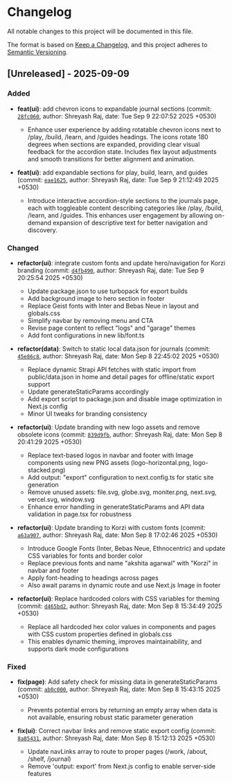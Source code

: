 # Changelog

All notable changes to this project will be documented in this file.

The format is based on [Keep a Changelog](https://keepachangelog.com/en/1.0.0/),
and this project adheres to [Semantic Versioning](https://semver.org/spec/v2.0.0.html).

## [Unreleased] - 2025-09-09

### Added

- **feat(ui)**: add chevron icons to expandable journal sections (commit: [`28fc060`](https://github.com/your-repo/commit/28fc060), author: Shreyash Raj, date: Tue Sep 9 22:07:52 2025 +0530)
  - Enhance user experience by adding rotatable chevron icons next to /play, /build, /learn, and /guides headings. The icons rotate 180 degrees when sections are expanded, providing clear visual feedback for the accordion state. Includes flex layout adjustments and smooth transitions for better alignment and animation.

- **feat(ui)**: add expandable sections for play, build, learn, and guides (commit: [`eae1625`](https://github.com/your-repo/commit/eae1625), author: Shreyash Raj, date: Tue Sep 9 21:12:49 2025 +0530)
  - Introduce interactive accordion-style sections to the journals page, each with toggleable content describing categories like /play, /build, /learn, and /guides. This enhances user engagement by allowing on-demand expansion of descriptive text for better navigation and discovery.

### Changed

- **refactor(ui)**: integrate custom fonts and update hero/navigation for Korzi branding (commit: [`d4fb490`](https://github.com/your-repo/commit/d4fb490), author: Shreyash Raj, date: Tue Sep 9 20:25:54 2025 +0530)
  - Update package.json to use turbopack for export builds
  - Add background image to hero section in footer
  - Replace Geist fonts with Inter and Bebas Neue in layout and globals.css
  - Simplify navbar by removing menu and CTA
  - Revise page content to reflect "logs" and "garage" themes
  - Add font configurations in new lib/font.ts

- **refactor(data)**: Switch to static local data.json for journals (commit: [`45e86c8`](https://github.com/your-repo/commit/45e86c8), author: Shreyash Raj, date: Mon Sep 8 22:45:02 2025 +0530)
  - Replace dynamic Strapi API fetches with static import from public/data.json in home and detail pages for offline/static export support
  - Update generateStaticParams accordingly
  - Add export script to package.json and disable image optimization in Next.js config
  - Minor UI tweaks for branding consistency

- **refactor(ui)**: Update branding with new logo assets and remove obsolete icons (commit: [`839d9fb`](https://github.com/your-repo/commit/839d9fb), author: Shreyash Raj, date: Mon Sep 8 20:41:29 2025 +0530)
  - Replace text-based logos in navbar and footer with Image components using new PNG assets (logo-horizontal.png, logo-stacked.png)
  - Add output: "export" configuration to next.config.ts for static site generation
  - Remove unused assets: file.svg, globe.svg, moniter.png, next.svg, vercel.svg, window.svg
  - Enhance error handling in generateStaticParams and API data validation in page.tsx for robustness

- **refactor(ui)**: Update branding to Korzi with custom fonts (commit: [`a63a907`](https://github.com/your-repo/commit/a63a907), author: Shreyash Raj, date: Mon Sep 8 17:02:46 2025 +0530)
  - Introduce Google Fonts (Inter, Bebas Neue, Ethnocentric) and update CSS variables for fonts and border color
  - Replace previous fonts and name "akshita agarwal" with "Korzi" in navbar and footer
  - Apply font-heading to headings across pages
  - Also await params in dynamic route and use Next.js Image in footer

- **refactor(ui)**: Replace hardcoded colors with CSS variables for theming (commit: [`d465bd2`](https://github.com/your-repo/commit/d465bd2), author: Shreyash Raj, date: Mon Sep 8 15:34:49 2025 +0530)
  - Replace all hardcoded hex color values in components and pages with CSS custom properties defined in globals.css
  - This enables dynamic theming, improves maintainability, and supports dark mode configurations

### Fixed

- **fix(page)**: Add safety check for missing data in generateStaticParams (commit: [`ab0c000`](https://github.com/your-repo/commit/ab0c000), author: Shreyash Raj, date: Mon Sep 8 15:43:15 2025 +0530)
  - Prevents potential errors by returning an empty array when data is not available, ensuring robust static parameter generation

- **fix(ui)**: Correct navbar links and remove static export config (commit: [`8a85431`](https://github.com/your-repo/commit/8a85431), author: Shreyash Raj, date: Mon Sep 8 15:12:13 2025 +0530)
  - Update navLinks array to route to proper pages (/work, /about, /shelf, /journal)
  - Remove 'output: export' from Next.js config to enable server-side features